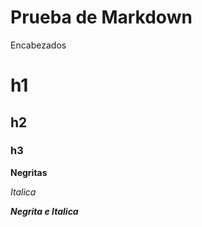 # Prueba de Markdown

Encabezados
# h1
## h2
### h3

**Negritas**

*Italica*

***Negrita e Italica***
